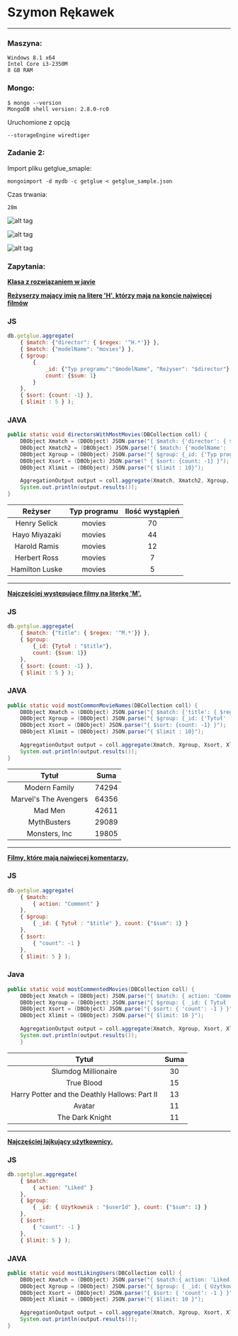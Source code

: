# Szymon Rękawek
----
### Maszyna:
```
Windows 8.1 x64
Intel Core i3-2350M 
8 GB RAM
```

### Mongo:
```
$ mongo --version
MongoDB shell version: 2.8.0-rc0
```
Uruchomione z opcją
```
--storageEngine wiredtiger
```
### Zadanie 2:

Import pliku getglue_smaple:
```
mongoimport -d mydb -c getglue < getglue_sample.json
```

Czas trwania:
```
28m
```
![alt tag](https://raw.githubusercontent.com/waveq/nosqlUG/master/screens/2%20HDD.jpg?token=ABKxe8maqj0J08R5YJJ6XKVolkeAyF1yks5UdOmMwA%3D%3D)

![alt tag](https://raw.githubusercontent.com/waveq/nosqlUG/master/screens/2%20CPU.jpg?token=ABKxe4KL4RglMSUG7ksDhTP6mhhDUsAIks5UdOl9wA%3D%3D)

![alt tag](https://raw.githubusercontent.com/waveq/nosqlUG/master/screens/2%20RAM.jpg?token=ABKxe4G6kgZPtmeFr7UMsJDrKJH6yPriks5UdOmWwA%3D%3D)

### Zapytania:

**[Klasa z rozwiązaniem w javie](/scripts/2.java)**

**[Reżyserzy mający imię na literę 'H', którzy mają na koncie najwięcej filmów](/scripts/s1.js)**


### JS
```js
db.getglue.aggregate( 
 	{ $match: {"director": { $regex: '^H.*'}} },
	{ $match: {"modelName": "movies"} },
    { $group: 
    	{
    		_id: {"Typ programu":"$modelName", "Reżyser": "$director"}, 
    		count: {$sum: 1}
    	}
    },
    { $sort: {count: -1} },
    { $limit : 5 } );
```

### JAVA

```java
public static void directorsWithMostMovies(DBCollection coll) {
	DBObject Xmatch = (DBObject) JSON.parse("{ $match: {'director': { $regex: '^H.*'}} }");
	DBObject Xmatch2 = (DBObject) JSON.parse("{ $match: {'modelName': 'movies'} }");
	DBObject Xgroup = (DBObject) JSON.parse("{ $group: {_id: {'Typ programu':'$modelName', 'Reżyser': '$director'}, count: {$sum: 1}}");
	DBObject Xsort = (DBObject) JSON.parse(" { $sort: {count: -1} }");
	DBObject Xlimit = (DBObject) JSON.parse("{ $limit : 10}");
		
	AggregationOutput output = coll.aggregate(Xmatch, Xmatch2, Xgroup, Xsort, Xlimit);
	System.out.println(output.results());
}
```
|     Reżyser    | Typ programu | Ilość wystąpień |
|:--------------:|:------------:|:---------------:|
|  Henry Selick  |    movies    |        70       |
|  Hayo Miyazaki |    movies    |        44       |
|  Harold Ramis  |    movies    |        12       |
|  Herbert Ross  |    movies    |        7        |
| Hamilton Luske |    movies    |        5        |

---

**[Najczęściej występujące filmy na literkę 'M'.](/scripts/s2.js)**

### JS

```js
db.getglue.aggregate(
    { $match: {"title": { $regex: '^M.*'}} },
    { $group: 
        {_id: {Tytuł : "$title"}, 
        count: {$sum: 1}} 
    },
    { $sort: {count: -1} },
    { $limit : 5 } );
```

### JAVA

```java
public static void mostCommonMovieNames(DBCollection coll) {
	DBObject Xmatch = (DBObject) JSON.parse("{ $match: {'title': { $regex: '^M.*'}} }");
	DBObject Xgroup = (DBObject) JSON.parse("{ $group: {_id: {'Tytuł' : '$title'}, count: {$sum: 1}} }");
	DBObject Xsort = (DBObject) JSON.parse("{ $sort: {count: -1} }");
	DBObject Xlimit = (DBObject) JSON.parse("{ $limit : 10}");
		
	AggregationOutput output = coll.aggregate(Xmatch, Xgroup, Xsort, Xlimit);
	System.out.println(output.results());
} 
```
|         Tytuł         |  Suma |
|:---------------------:|:-----:|
|     Modern Family     | 74294 |
| Marvel's The Avengers | 64356 |
|        Mad Men        | 42611 |
|      MythBusters      | 29089 |
|     Monsters, Inc     | 19805 |

---

**[Filmy, które mają najwięcej komentarzy.](/scripts/s3.js)**

### JS

```js
db.getglue.aggregate( 
	{ $match: 
		{ action: "Comment" }
	},
	{ $group: 
		{ _id: { Tytuł : "$title" }, count: {"$sum": 1} } 
	}, 
	{ $sort: 
		{ "count": -1 } 
	}, 
	{ $limit: 5 } );
```

### Java

```java
public static void mostCommentedMovies(DBCollection coll) {
	DBObject Xmatch = (DBObject) JSON.parse("{ $match: { action: 'Comment' }}");
	DBObject Xgroup = (DBObject) JSON.parse("{ $group: { _id: { Tytuł : '$title' }, 'count': {'$sum': 1} } }");
	DBObject Xsort = (DBObject) JSON.parse("{ $sort: { 'count': -1 } }");
	DBObject Xlimit = (DBObject) JSON.parse("{ $limit: 10 }");
		
	AggregationOutput output = coll.aggregate(Xmatch, Xgroup, Xsort, Xlimit);
	System.out.println(output.results());
	}
```
|                     Tytuł                     | Suma |
|:---------------------------------------------:|:----:|
|              Slumdog Millionaire              |  30  |
|                   True Blood                  |  15  |
| Harry Potter and the Deathly Hallows: Part II |  13  |
|                     Avatar                    |  11  |
|                The Dark Knight                |  11  |

---

**[Najczęściej lajkujący użytkownicy.](/scripts/s4.js)**

### JS

```js
db.sgetglue.aggregate( 
	{ $match: 
		{ action: "Liked" }
	},
	{ $group: 
		{ _id: { Użytkownik : "$userId" }, count: {"$sum": 1} } 
	}, 
	{ $sort: 
		{ "count": -1 } 
	}, 
	{ $limit: 5 } );
```

### JAVA

```java
public static void mostLikingUsers(DBCollection coll) {
	DBObject Xmatch = (DBObject) JSON.parse("{ $match:{ action: 'Liked' }}");
	DBObject Xgroup = (DBObject) JSON.parse("{ $group: { _id: { Użytkownik : '$userId' }, 'count': {'$sum': 1} } }");
	DBObject Xsort = (DBObject) JSON.parse("{ $sort: { 'count': -1 } }");
	DBObject Xlimit = (DBObject) JSON.parse("{ $limit: 10 }");
		
	AggregationOutput output = coll.aggregate(Xmatch, Xgroup, Xsort, Xlimit);
	System.out.println(output.results());
}
```


